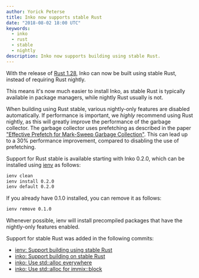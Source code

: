 ```yaml
---
author: Yorick Peterse
title: Inko now supports stable Rust
date: "2018-08-02 18:00 UTC"
keywords:
  - inko
  - rust
  - stable
  - nightly
description: Inko now supports building using stable Rust.
---
```

<!-- vale off -->

With the release of [Rust 1.28][rust-1.28], Inko can now be built using stable
Rust, instead of requiring Rust nightly.

<!-- READ MORE -->

This means it's now much easier to install Inko, as stable Rust is typically
available in package managers, while nightly Rust usually is not.

When building using Rust stable, various nightly-only features are disabled
automatically. If performance is important, we _highly_ recommend using Rust
nightly, as this will greatly improve the performance of the garbage collector.
The garbage collector uses prefetching as described in the paper ["Effective
Prefetch for Mark-Sweep Garbage Collection"][prefetch]. This can lead up to a
30% performance improvement, compared to disabling the use of prefetching.

Support for Rust stable is available starting with Inko 0.2.0, which can be
installed using [ienv][ienv] as follows:

```bash
ienv clean
ienv install 0.2.0
ienv default 0.2.0
```

If you already have 0.1.0 installed, you can remove it as follows:

```bash
ienv remove 0.1.0
```

Whenever possible, ienv will install precompiled packages that have the
nightly-only features enabled.

Support for stable Rust was added in the following commits:

* [ienv: Support building using stable Rust](https://github.com/inko-lang/ienv/commit/b91e896cc9761beba6eb591a509fcc265fa27912)
* [inko: Support building on stable Rust ](https://github.com/inko-lang/inko/commit/8cf6067428a4865b98c7dfb64eb46117c2f74263)
* [inko: Use std::alloc everywhere](https://github.com/inko-lang/inko/commit/47e9f0fe3e8ad8f9ea8fe57e3a83f7c59b899500)
* [inko: Use std::alloc for immix::block](https://github.com/inko-lang/inko/commit/443dfba376a6f50e54149a7b94b77b6871c4bb52)

[rust-1.28]: https://blog.rust-lang.org/2018/08/02/Rust-1.28.html
[prefetch]: http://users.cecs.anu.edu.au/~steveb/downloads/pdf/pf-ismm-2007.pdf
[ienv]: https://gitlab.com/inko-lang/ienv
